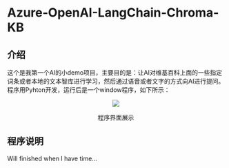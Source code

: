 # Azure-OpenAI-LangChain-Chroma-KB
## 介绍
这个是我第一个AI的小demo项目，主要目的是：让AI对维基百科上面的一些指定词条或者本地的文本智库进行学习，然后通过语音或者文字的方式向AI进行提问。
程序用Pyhton开发，运行后是一个window程序，如下所示：

<div align=center><img src="https://github.com/qfds/Azure-OpenAI-LangChain-Chroma-KB/blob/main/img/screenshot.png">
  <p>程序界面展示</p>
</div>

## 程序说明
Will finished when I have time...

